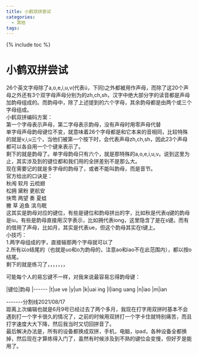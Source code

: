 ```yaml
---
title: 小鹤双拼尝试
categories:
  - 其他
tags:
---
```

{% include toc %}

# 小鹤双拼尝试

26个英文字母除了a,o,e,i,u,v(代表ü，下同)之外都被用作声母，而除了这20个声母之外还有3个双字母声母分别为的zh,ch,sh，汉字中绝大部分字的读音都是声母加韵母组成的。而韵母中，除了上述提到的六个字母，其余韵母都是由两个或三个字母组成。<br/> 小鹤双拼编码方案：<br/> 第一个字母表示声母，第二字母表示韵母，没有声母时用零声母代替<br/> 单字母声母韵母键位不变，就意味着26个字母都是和它本来的音相同，比较特殊的就是v,i,u三个，当他们被第一个按下时，会代表声母zh,ch,sh，因此23个声母都可以各自用一个个键来表示了。<br/> 剩下的就是韵母了。单字母韵母只有六个，就是那特殊的a,o,e,i,u,v。说到这里为止，其实涉及到的键位都和我们用的全拼差别不是那么大。<br/> 现在需要记的就是多字母的韵母了，或者不能叫韵母，而是音节。<br/> 官方给出的口诀是：<br/> 秋闱 软月 云梳翅<br/> 松拥 黛粉 更航安<br/> 快莺 两望 奏 夏蛙<br/> 撇 草 追鱼 滨鸟眠<br/> 这其实是韵母对应的键位，有些是键位和韵母拼出的字，比如秋是代表q键的韵母是iu，有些是韵母直接用汉字表示，比如拥代表iong，这里隐含了是在s键。而有的借用了声母，比如月，其实是代表ue，但这个韵母其实在t键上。<br/> 小技巧：<br/> 1.两字母组成的字，直接输那两个字母就可以了<br/> 2.所有以o结尾的（也就是uo和o为韵母的，注意ao和iao不在此范围内），都以按o结尾。<br/> 剩下的就是练习了，，，，，，，

可能每个人的易忘键不一样，对我来说最容易忘得韵母键：

|键位|韵母
|------
|t|ue ve
|y|un
|k|uai ing
|l|iang uang
|n|iao
|m|ian

-------分割线2021/08/17<br/> 距离上次编辑也就是6月9号已经过去了两个多月，我现在打字用双拼时基本不会遇到打一个字卡很久的情况了，之前的时候用双拼打一个字卡住就特别痛苦，而且打字速度大大下降，然后我当时又切回拼音了。<br/> 最后解决办法是，所有的设备都换成双拼，手机，电脑，ipad，各种设备全都换掉，然后现在才算练得入门了，虽然有时候涉及到不熟的键位会变慢，但好歹是能用了。
